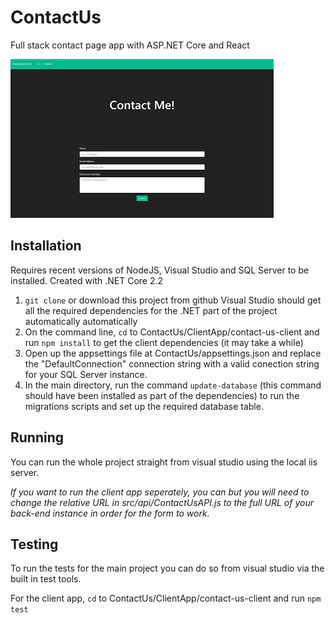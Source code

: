 # ContactUs
Full stack contact page app with ASP.NET Core and React

![alt text](https://github.com/adamflitney/ContactUs/blob/master/ContactUsSS.jpg "Screenshot")

## Installation
Requires recent versions of NodeJS, Visual Studio and SQL Server to be installed.
Created with .NET Core 2.2

1) `git clone` or download this project from github
Visual Studio should get all the required dependencies for the .NET part of the project automatically automatically
2) On the command line, `cd` to ContactUs/ClientApp/contact-us-client and run `npm install` to get the client dependencies (it may take a while)
3) Open up the appsettings file at ContactUs/appsettings.json and replace the "DefaultConnection" connection string with a valid conection string for your SQL Server instance.
4) In the main directory, run the command `update-database` (this command should have been installed as part of the dependencies) to run the migrations scripts and set up the required database table.

## Running
You can run the whole project straight from visual studio using the local iis server.

*If you want to run the client app seperately, you can but you will need to change the relative URL in src/api/ContactUsAPI.js to the full URL of your back-end instance in order for the form to work.*

## Testing
To run the tests for the main project you can do so from visual studio via the built in test tools.

For the client app, `cd` to ContactUs/ClientApp/contact-us-client and run `npm test`
